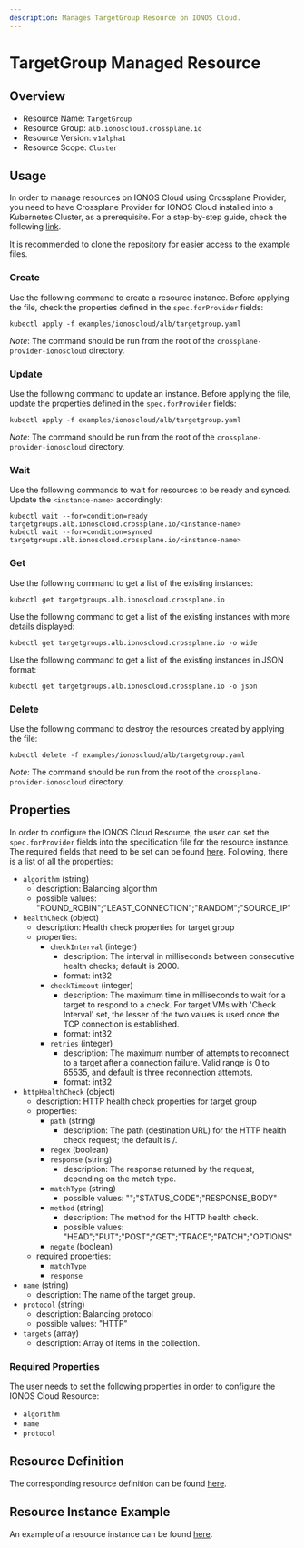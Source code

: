 ```yaml
---
description: Manages TargetGroup Resource on IONOS Cloud.
---
```


# TargetGroup Managed Resource

## Overview

* Resource Name: `TargetGroup`
* Resource Group: `alb.ionoscloud.crossplane.io`
* Resource Version: `v1alpha1`
* Resource Scope: `Cluster`

## Usage

In order to manage resources on IONOS Cloud using Crossplane Provider, you need to have Crossplane Provider for IONOS Cloud installed into a Kubernetes Cluster, as a prerequisite. For a step-by-step guide, check the following [link](https://github.com/ionos-cloud/crossplane-provider-ionoscloud/tree/master/examples/example.md).

It is recommended to clone the repository for easier access to the example files.

### Create

Use the following command to create a resource instance. Before applying the file, check the properties defined in the `spec.forProvider` fields:

```
kubectl apply -f examples/ionoscloud/alb/targetgroup.yaml
```

_Note_: The command should be run from the root of the `crossplane-provider-ionoscloud` directory.

### Update

Use the following command to update an instance. Before applying the file, update the properties defined in the `spec.forProvider` fields:

```
kubectl apply -f examples/ionoscloud/alb/targetgroup.yaml
```

_Note_: The command should be run from the root of the `crossplane-provider-ionoscloud` directory.

### Wait

Use the following commands to wait for resources to be ready and synced. Update the `<instance-name>` accordingly:

```
kubectl wait --for=condition=ready targetgroups.alb.ionoscloud.crossplane.io/<instance-name>
kubectl wait --for=condition=synced targetgroups.alb.ionoscloud.crossplane.io/<instance-name>
```

### Get

Use the following command to get a list of the existing instances:

```
kubectl get targetgroups.alb.ionoscloud.crossplane.io
```

Use the following command to get a list of the existing instances with more details displayed:

```
kubectl get targetgroups.alb.ionoscloud.crossplane.io -o wide
```

Use the following command to get a list of the existing instances in JSON format:

```
kubectl get targetgroups.alb.ionoscloud.crossplane.io -o json
```

### Delete

Use the following command to destroy the resources created by applying the file:

```
kubectl delete -f examples/ionoscloud/alb/targetgroup.yaml
```

_Note_: The command should be run from the root of the `crossplane-provider-ionoscloud` directory.

## Properties

In order to configure the IONOS Cloud Resource, the user can set the `spec.forProvider` fields into the specification file for the resource instance. The required fields that need to be set can be found [here](#required-properties). Following, there is a list of all the properties:

* `algorithm` (string)
	* description: Balancing algorithm
	* possible values: "ROUND_ROBIN";"LEAST_CONNECTION";"RANDOM";"SOURCE_IP"
* `healthCheck` (object)
	* description: Health check properties for target group
	* properties:
		* `checkInterval` (integer)
			* description: The interval in milliseconds between consecutive health checks; default is 2000.
			* format: int32
		* `checkTimeout` (integer)
			* description: The maximum time in milliseconds to wait for a target to respond to a check. For target VMs with 'Check Interval' set, the lesser of the two  values is used once the TCP connection is established.
			* format: int32
		* `retries` (integer)
			* description: The maximum number of attempts to reconnect to a target after a connection failure. Valid range is 0 to 65535, and default is three reconnection attempts.
			* format: int32
* `httpHealthCheck` (object)
	* description: HTTP health check properties for target group
	* properties:
		* `path` (string)
			* description: The path (destination URL) for the HTTP health check request; the default is /.
		* `regex` (boolean)
		* `response` (string)
			* description: The response returned by the request, depending on the match type.
		* `matchType` (string)
			* possible values: "";"STATUS_CODE";"RESPONSE_BODY"
		* `method` (string)
			* description: The method for the HTTP health check.
			* possible values: "HEAD";"PUT";"POST";"GET";"TRACE";"PATCH";"OPTIONS"
		* `negate` (boolean)
	* required properties:
		* `matchType`
		* `response`
* `name` (string)
	* description: The name of the target group.
* `protocol` (string)
	* description: Balancing protocol
	* possible values: "HTTP"
* `targets` (array)
	* description: Array of items in the collection.

### Required Properties

The user needs to set the following properties in order to configure the IONOS Cloud Resource:

* `algorithm`
* `name`
* `protocol`

## Resource Definition

The corresponding resource definition can be found [here](https://github.com/ionos-cloud/crossplane-provider-ionoscloud/tree/master/package/crds/alb.ionoscloud.crossplane.io_targetgroups.yaml).

## Resource Instance Example

An example of a resource instance can be found [here](https://github.com/ionos-cloud/crossplane-provider-ionoscloud/tree/master/examples/ionoscloud/alb/targetgroup.yaml).

